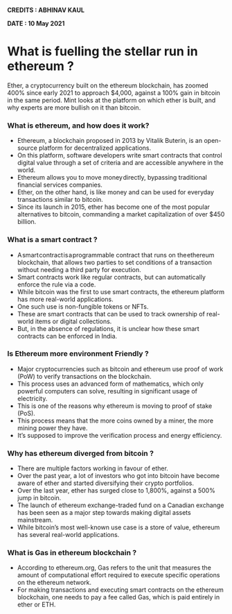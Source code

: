 **CREDITS : ABHINAV KAUL**

**DATE : 10 May 2021**


# What is fuelling the stellar run in ethereum ?
Ether, a cryptocurrency built on the ethereum blockchain, has zoomed 400% since early 2021 to approach $4,000, against a 100% gain in bitcoin in the same period.
Mint looks at the platform on which ether is built, and why experts are more bullish on it than bitcoin.

### What is ethereum, and how does it work?
- Ethereum, a blockchain proposed in 2013 by Vitalik Buterin, is an open-source platform for decentralized applications.
- On this platform, software developers write smart contracts that control digital value through a set of criteria and are accessible anywhere in the world.
- Ethereum allows you to move money directly, bypassing traditional financial services companies.
- Ether, on the other hand, is like money and can be used for everyday transactions similar to bitcoin.
- Since its launch in 2015, ether has become one of the most popular alternatives to bitcoin, commanding a market capitalization of over $450 billion.

### What is a smart contract ?
- A smart contract is a programmable contract that runs on the ethereum blockchain, that allows two parties to set conditions of a transaction without needing a third party for execution.
- Smart contracts work like regular contracts, but can automatically enforce the rule via a code.
- While bitcoin was the first to use smart contracts, the ethereum platform has more real-world applications.
- One such use is non-fungible tokens or NFTs.
- These are smart contracts that can be used to track ownership of real-world items or digital collections.
- But, in the absence of regulations, it is unclear how these smart contracts can be enforced in India.

### Is Ethereum more environment Friendly ?
- Major cryptocurrencies such as bitcoin and ethereum use proof of work (PoW) to verify transactions on the blockchain.
- This process uses an advanced form of mathematics, which only powerful computers can solve, resulting in significant usage of electricity.
- This is one of the reasons why ethereum is moving to proof of stake (PoS).
- This process means that the more coins owned by a miner, the more mining power they have.
- It’s supposed to improve the verification process and energy efficiency.

### Why has ethereum diverged from bitcoin ?
- There are multiple factors working in favour of ether.
- Over the past year, a lot of investors who got into bitcoin have become aware of ether and started diversifying their crypto portfolios.
- Over the last year, ether has surged close to 1,800%, against a 500% jump in bitcoin.
- The launch of ethereum exchange-traded fund on a Canadian exchange has been seen as a major step towards making digital assets mainstream.
- While bitcoin’s most well-known use case is a store of value, ethereum has several real-world applications.

### What is Gas in ethereum blockchain ?
- According to ethereum.org, Gas refers to the unit that measures the amount of computational effort required to execute specific operations on the ethereum network.
- For making transactions and executing smart contracts on the ethereum blockchain, one needs to pay a fee called Gas, which is paid entirely in ether or ETH.





